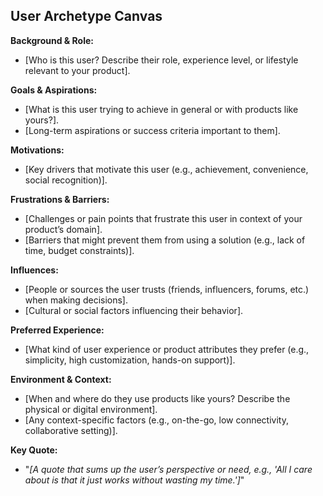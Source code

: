 <!--
## Description: Develops a comprehensive user archetype by capturing detailed aspects like motivations, barriers, influences, and environment in a single canvas.
## Usage Note: Use when you want to deepen a persona or understand a user segment holistically. Input any relevant details about your user (context, attitudes, influences) and the prompt will fill out a canvas covering multiple angles of the user’s life and mindset.
## Instructions: The AI will ask questions about various facets of the user (background, motivations, frustrations, influences, etc.). Answer these to the best of your knowledge or assumptions. It will then produce a structured profile touching on each area to inform design and strategy decisions.
## Attribution: Combines elements from empathy mapping and persona canvases used in design thinking to create a multi-dimensional user profile.
-->

## User Archetype Canvas

**Background & Role:**  
- [Who is this user? Describe their role, experience level, or lifestyle relevant to your product].

**Goals & Aspirations:**  
- [What is this user trying to achieve in general or with products like yours?].
- [Long-term aspirations or success criteria important to them].

**Motivations:**  
- [Key drivers that motivate this user (e.g., achievement, convenience, social recognition)].

**Frustrations & Barriers:**  
- [Challenges or pain points that frustrate this user in context of your product’s domain].
- [Barriers that might prevent them from using a solution (e.g., lack of time, budget constraints)].

**Influences:**  
- [People or sources the user trusts (friends, influencers, forums, etc.) when making decisions].
- [Cultural or social factors influencing their behavior].

**Preferred Experience:**  
- [What kind of user experience or product attributes they prefer (e.g., simplicity, high customization, hands-on support)].

**Environment & Context:**  
- [When and where do they use products like yours? Describe the physical or digital environment].
- [Any context-specific factors (e.g., on-the-go, low connectivity, collaborative setting)].

**Key Quote:**  
- "_[A quote that sums up the user’s perspective or need, e.g., 'All I care about is that it just works without wasting my time.']_"
